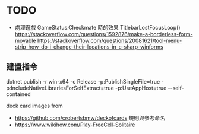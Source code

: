﻿# TODO
* 處理遊戲 GameStatus.Checkmate 時的效果
TitlebarLostFocusLoop()
https://stackoverflow.com/questions/1592876/make-a-borderless-form-movable
https://stackoverflow.com/questions/20081621/tool-menu-strip-how-do-i-change-their-locations-in-c-sharp-winforms

## 建置指令
dotnet publish -r win-x64 -c Release -p:PublishSingleFile=true -p:IncludeNativeLibrariesForSelfExtract=true -p:UseAppHost=true --self-contained

deck card images from 
+ https://github.com/crobertsbmw/deckofcards
規則與參考命名
+ https://www.wikihow.com/Play-FreeCell-Solitaire